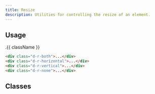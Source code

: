 ```yaml
---
title: Resize
description: Utilities for controlling the resize of an element.
---
```


## Usage

<code-well-header class="d-p32 d-bgc-purple-100 d-bgo50 d-w100p d-hmn102" custom>
  <div v-for="{ class: className } in resize.slice(0, 4)" :class="className" class="d-of-auto d-mb8 d-py8 d-px16 d-bar8 d-ba d-bc-purple-400 d-bgc-white d-bgo50 d-fc-black-700 d-fs-200">
    .{{ className }}
  </div>
</code-well-header>

```html
<div class="d-r-both">...</div>
<div class="d-r-horizontal">...</div>
<div class="d-r-vertical">...</div>
<div class="d-r-none">...</div>
```

<script setup>
  import { resize } from '@data/interactivity.json';
</script>

## Classes

<utility-class-table>
  <template #content>
    <tbody>
      <tr v-for="{ class: className, output } in resize">
        <th scope="row" class="d-ff-mono d-fc-purple-400 d-fs-100">.{{ className }}</th>
        <td class="d-ff-mono d-fs-100">{{ output }}</td>
      </tr>
    </tbody>
  </template>
</utility-class-table>
